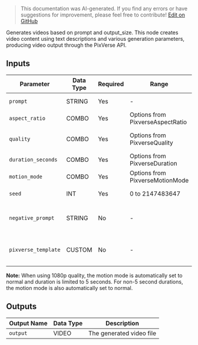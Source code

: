 > This documentation was AI-generated. If you find any errors or have suggestions for improvement, please feel free to contribute! [Edit on GitHub](https://github.com/Comfy-Org/embedded-docs/blob/main/comfyui_embedded_docs/docs/PixverseTextToVideoNode/en.md)

Generates videos based on prompt and output_size. This node creates video content using text descriptions and various generation parameters, producing video output through the PixVerse API.

## Inputs

| Parameter | Data Type | Required | Range | Description |
|-----------|-----------|----------|-------|-------------|
| `prompt` | STRING | Yes | - | Prompt for the video generation (default: "") |
| `aspect_ratio` | COMBO | Yes | Options from PixverseAspectRatio | Aspect ratio for the generated video |
| `quality` | COMBO | Yes | Options from PixverseQuality | Video quality setting (default: PixverseQuality.res_540p) |
| `duration_seconds` | COMBO | Yes | Options from PixverseDuration | Duration of the generated video in seconds |
| `motion_mode` | COMBO | Yes | Options from PixverseMotionMode | Motion style for the video generation |
| `seed` | INT | Yes | 0 to 2147483647 | Seed for video generation (default: 0) |
| `negative_prompt` | STRING | No | - | An optional text description of undesired elements on an image (default: "") |
| `pixverse_template` | CUSTOM | No | - | An optional template to influence style of generation, created by the PixVerse Template node |

**Note:** When using 1080p quality, the motion mode is automatically set to normal and duration is limited to 5 seconds. For non-5 second durations, the motion mode is also automatically set to normal.

## Outputs

| Output Name | Data Type | Description |
|-------------|-----------|-------------|
| `output` | VIDEO | The generated video file |
